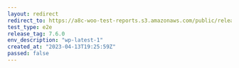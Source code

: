 ```yaml
---
layout: redirect
redirect_to: https://a8c-woo-test-reports.s3.amazonaws.com/public/release/7.6.0/wp-latest-1/e2e/index.html
test_type: e2e
release_tag: 7.6.0
env_description: "wp-latest-1"
created_at: "2023-04-13T19:25:59Z"
passed: false
---
```

